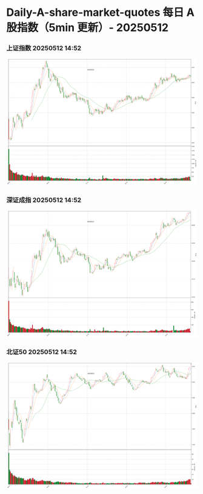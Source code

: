 
# Daily-A-share-market-quotes 每日 A 股指数（5min 更新）- 20250512

### 上证指数 20250512 14:52
![](./fig/2025/5/20250512-sh000001.png)

### 深证成指 20250512 14:52
![](./fig/2025/5/20250512-sz399001.png)

### 北证50 20250512 14:52
![](./fig/2025/5/20250512-bj899050.png)
